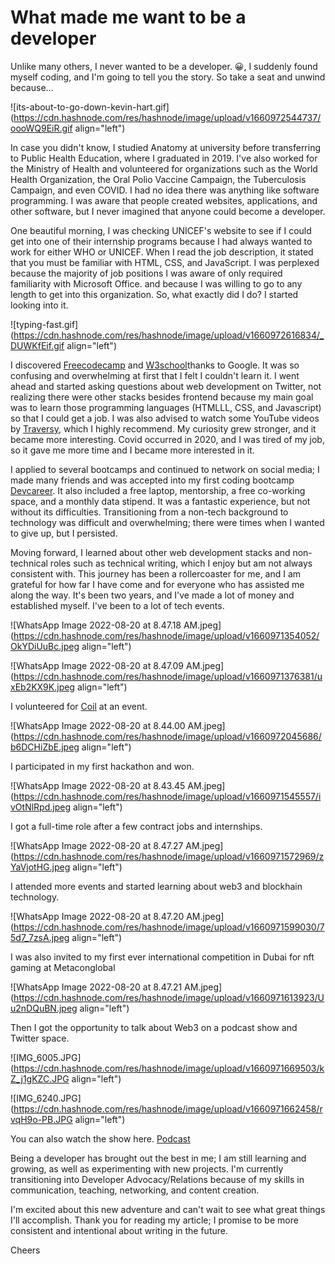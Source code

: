 # What made me want to be a developer

Unlike many others, I never wanted to be a developer. 😀, I suddenly found myself coding, and I'm going to tell you the story. So take a seat and unwind because...

![its-about-to-go-down-kevin-hart.gif](https://cdn.hashnode.com/res/hashnode/image/upload/v1660972544737/oooWQ9EiR.gif align="left")

In case you didn't know, I studied Anatomy at university before transferring to Public Health Education, where I graduated in 2019. I've also worked for the Ministry of Health and volunteered for organizations such as the World Health Organization, the Oral Polio Vaccine Campaign, the Tuberculosis Campaign, and even COVID. I had no idea there was anything like software programming. I was aware that people created websites, applications, and other software, but I never imagined that anyone could become a developer.

One beautiful morning, I was checking UNICEF's website to see if I could get into one of their internship programs because I had always wanted to work for either WHO or UNICEF. When I read the job description, it stated that you must be familiar with HTML, CSS, and JavaScript. I was perplexed because the majority of job positions I was aware of only required familiarity with Microsoft Office. and because I was willing to go to any length to get into this organization. So, what exactly did I do? I started looking into it.

![typing-fast.gif](https://cdn.hashnode.com/res/hashnode/image/upload/v1660972616834/_DUWKfEif.gif align="left")

I discovered [Freecodecamp](https://www.freecodecamp.org/) and [W3school](https://www.w3schools.com/)thanks to Google. It was so confusing and overwhelming at first that I felt I couldn't learn it. I went ahead and started asking questions about web development on Twitter, not realizing there were other stacks besides frontend because my main goal was to learn those programming languages (HTMLLL, CSS, and Javascript) so that I could get a job. I was also advised to watch some YouTube videos by [Traversy](https://www.youtube.com/c/TraversyMedia), which I highly recommend. My curiosity grew stronger, and it became more interesting. Covid occurred in 2020, and I was tired of my job, so it gave me more time and I became more interested in it.

I applied to several bootcamps and continued to network on social media; I made many friends and was accepted into my first coding bootcamp [Devcareer](https://devcareer.io/). It also included a free laptop, mentorship, a free co-working space, and a monthly data stipend. It was a fantastic experience, but not without its difficulties. Transitioning from a non-tech background to technology was difficult and overwhelming; there were times when I wanted to give up, but I persisted.

Moving forward, I learned about other web development stacks and non-technical roles such as technical writing, which I enjoy but am not always consistent with. This journey has been a rollercoaster for me, and I am grateful for how far I have come and for everyone who has assisted me along the way. It's been two years, and I've made a lot of money and established myself. I've been to a lot of tech events.

![WhatsApp Image 2022-08-20 at 8.47.18 AM.jpeg](https://cdn.hashnode.com/res/hashnode/image/upload/v1660971354052/OkYDiUuBc.jpeg align="left")

![WhatsApp Image 2022-08-20 at 8.47.09 AM.jpeg](https://cdn.hashnode.com/res/hashnode/image/upload/v1660971376381/uxEb2KX9K.jpeg align="left")

I volunteered for [Coil](https://coil.com/) at an event.

![WhatsApp Image 2022-08-20 at 8.44.00 AM.jpeg](https://cdn.hashnode.com/res/hashnode/image/upload/v1660972045686/b6DCHiZbE.jpeg align="left")

I participated in my first hackathon and won.

![WhatsApp Image 2022-08-20 at 8.43.45 AM.jpeg](https://cdn.hashnode.com/res/hashnode/image/upload/v1660971545557/ivOtNlRpd.jpeg align="left")

I got a full-time role after a few contract jobs and internships.

![WhatsApp Image 2022-08-20 at 8.47.27 AM.jpeg](https://cdn.hashnode.com/res/hashnode/image/upload/v1660971572969/zYaVjotHG.jpeg align="left")

I attended more events and started learning about web3 and blockhain technology.

![WhatsApp Image 2022-08-20 at 8.47.20 AM.jpeg](https://cdn.hashnode.com/res/hashnode/image/upload/v1660971599030/75d7_7zsA.jpeg align="left")

I was also invited to my first ever international competition in Dubai for nft gaming at Metaconglobal

![WhatsApp Image 2022-08-20 at 8.47.21 AM.jpeg](https://cdn.hashnode.com/res/hashnode/image/upload/v1660971613923/Uu2nDQuBN.jpeg align="left")

Then I got the opportunity to talk about Web3 on a podcast show and Twitter space.

![IMG_6005.JPG](https://cdn.hashnode.com/res/hashnode/image/upload/v1660971669503/kZ_j1gKZC.JPG align="left")

![IMG_6240.JPG](https://cdn.hashnode.com/res/hashnode/image/upload/v1660971662458/rvqH9o-PB.JPG align="left")

You can also watch the show here. [Podcast](https://www.linkedin.com/posts/titilayo-oyinsan-26537222_khadijah-wuraola-speaks-with-titi-oyinsan-activity-6960615777116798976-82QN?utm_source=linkedin_share&utm_medium=android_app)

Being a developer has brought out the best in me; I am still learning and growing, as well as experimenting with new projects. I'm currently transitioning into Developer Advocacy/Relations because of my skills in communication, teaching, networking, and content creation.

I'm excited about this new adventure and can't wait to see what great things I'll accomplish. Thank you for reading my article; I promise to be more consistent and intentional about writing in the future.

Cheers